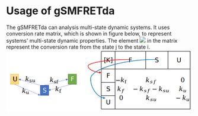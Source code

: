 # Usage of gSMFRETda

The gSMFRETda can analysis multi-state dynamic systems. It uses conversion rate matrix, which is shown in figure below, to represent systems' multi-state dynamic properties.
The element <!--![K_{i,j}]-->[<img src="http://www.sciweavers.org/tex2img.php?eq=%20K_%7Bi%2Cj%7D%20&bc=Transparent&fc=Black&im=png&fs=13&ff=fourier&edit=0" align="bottom"/>](http://www.sciweavers.org/tex2img.php?eq=%20K_%7Bi%2Cj%7D%20&bc=Transparent&fc=Black&im=png&fs=13&ff=fourier&edit=0) in the matrix represent the conversion rate from the state j to the state i.
[<img src="doc/mat.jpg" width="600"/>](doc/mat.jpg)